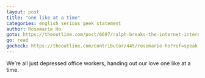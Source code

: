 ```yaml
---
layout: post
title: "one like at a time"
categories: english serious geek statement
author: Rosemarie Ho
goto: https://theoutline.com/post/6697/ralph-breaks-the-internet-internet?ref=speak.junglestar.org
go: read
gocheck: https://theoutline.com/contributor/445/rosemarie-ho?ref=speak.junglestar.org
---
```

We’re all just depressed office workers, handing out our love one like at a time.
